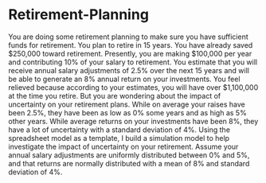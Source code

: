 # Retirement-Planning
You are doing some retirement planning to make sure you have sufficient funds for retirement. You plan to retire in 15 years. You have already saved $250,000 toward retirement. Presently, you are making $100,000 per year and contributing 10% of your salary to retirement. You estimate that you will receive annual salary adjustments of 2.5% over the next 15 years and will be able to generate an 8% annual return on your investments. You feel relieved because according to your estimates, you will have over $1,100,000 at the time you retire.  But you are wondering about the impact of uncertainty on your retirement plans. While on average your raises have been 2.5%, they have been as low as 0% some years and as high as 5% other years. While average returns on your investments have been 8%, they have a lot of uncertainty with a standard deviation of 4%.  Using the spreadsheet model as a template, I build a simulation model to help investigate the impact of uncertainty on your retirement. Assume your annual salary adjustments are uniformly distributed between 0% and 5%, and that returns are normally distributed with a mean of 8% and standard deviation of 4%.
